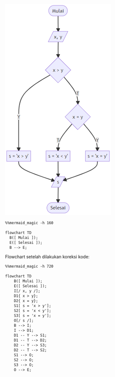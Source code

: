 ![](draw_flowchart_compare_two_numbers.png)

```mermaid
%%mermaid_magic -h 160

flowchart TD
  B([ Mulai ]);
  E([ Selesai ]);
  B --> E;
```
Flowchart setelah dilakukan koreksi kode: 
```mermaid
%%mermaid_magic -h 720

flowchart TD
    B([ Mulai ]);
    E([ Selesai ]);
    I[/ x, y /];
    D1{ x > y};
    D2{ x = y};
    S1[ s = 'x > y'];
    S2[ s = 'x < y'];
    S3[ s = 'x = y'];
    O[/ s /];
    B --> I;
    I --> D1;
    D1 -- Y --> S1;
    D1 -- T --> D2;
    D2 -- Y --> S3;
    D2 -- T --> S2;
    S1 --> O;
    S2 --> O;
    S3 --> O;
    O --> E;
  
    
